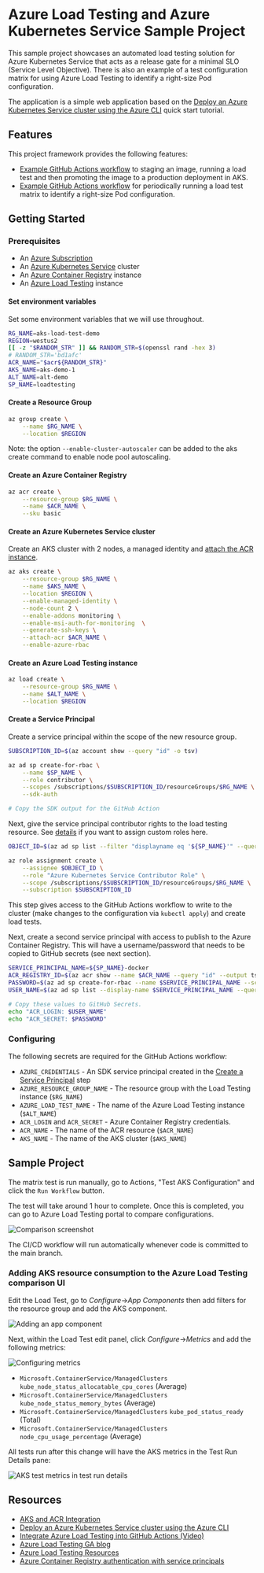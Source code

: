 # Azure Load Testing and Azure Kubernetes Service Sample Project

This sample project showcases an automated load testing solution for Azure Kubernetes Service that acts as a release gate for a minimal SLO (Service Level Objective). There is also an example of a test configuration matrix for using Azure Load Testing to identify a right-size Pod configuration.

The application is a simple web application based on the [Deploy an Azure Kubernetes Service cluster using the Azure CLI](https://learn.microsoft.com/azure/aks/learn/quick-kubernetes-deploy-cli) quick start tutorial.

## Features

This project framework provides the following features:

* [Example GitHub Actions workflow](.github/workflows/cicd.yml) to staging an image, running a load test and then promoting the image to a production deployment in AKS.
* [Example GitHub Actions workflow](.github/workflows/matrix_test.yml) for periodically running a load test matrix to identify a right-size Pod configuration.

## Getting Started

### Prerequisites

* An [Azure Subscription](https://azure.microsoft.com/free/)
* An [Azure Kubernetes Service](https://learn.microsoft.com/azure/aks/) cluster
* An [Azure Container Registry](https://learn.microsoft.com/azure/container-registry/) instance
* An [Azure Load Testing](https://learn.microsoft.com/azure/load-testing/) instance

#### Set environment variables

Set some environment variables that we will use throughout.

```bash
RG_NAME=aks-load-test-demo
REGION=westus2
[[ -z "$RANDOM_STR" ]] && RANDOM_STR=$(openssl rand -hex 3)
# RANDOM_STR='bd1afc'
ACR_NAME="$acr${RANDOM_STR}"
AKS_NAME=aks-demo-1
ALT_NAME=alt-demo
SP_NAME=loadtesting
```

#### Create a Resource Group

```bash
az group create \
    --name $RG_NAME \
    --location $REGION
```

Note: the option `--enable-cluster-autoscaler` can be added to the aks create command to enable node pool autoscaling.

#### Create an Azure Container Registry

```bash
az acr create \
    --resource-group $RG_NAME \
    --name $ACR_NAME \
    --sku basic
```

#### Create an Azure Kubernetes Service cluster

Create an AKS cluster with 2 nodes, a managed identity and [attach the ACR instance](https://learn.microsoft.com/azure/aks/cluster-container-registry-integration?tabs=azure-cli).

```bash
az aks create \
    --resource-group $RG_NAME \
    --name $AKS_NAME \
    --location $REGION \
    --enable-managed-identity \
    --node-count 2 \
    --enable-addons monitoring \
    --enable-msi-auth-for-monitoring  \
    --generate-ssh-keys \
    --attach-acr $ACR_NAME \
    --enable-azure-rbac
```

#### Create an Azure Load Testing instance

```bash
az load create \
    --resource-group $RG_NAME \
    --name $ALT_NAME \
    --location $REGION
```

#### Create a Service Principal

Create a service principal within the scope of the new resource group.

```bash
SUBSCRIPTION_ID=$(az account show --query "id" -o tsv)

az ad sp create-for-rbac \
    --name $SP_NAME \
    --role contributor \
    --scopes /subscriptions/$SUBSCRIPTION_ID/resourceGroups/$RG_NAME \
    --sdk-auth

# Copy the SDK output for the GitHub Action
```

Next, give the service principal contributor rights to the load testing resource. See [details](https://learn.microsoft.com/azure/role-based-access-control/built-in-roles#azure-kubernetes-service-contributor-role) if you want to assign custom roles here.

```bash
OBJECT_ID=$(az ad sp list --filter "displayname eq '${SP_NAME}'" --query "[0].id" -o tsv)

az role assignment create \
    --assignee $OBJECT_ID \
    --role "Azure Kubernetes Service Contributor Role" \
    --scope /subscriptions/$SUBSCRIPTION_ID/resourceGroups/$RG_NAME \
    --subscription $SUBSCRIPTION_ID
```

This step gives access to the GitHub Actions workflow to write to the cluster (make changes to the configuration via `kubectl apply`) and create load tests.

Next, create a second service principal with access to publish to the Azure Container Registry. This will have a username/password that needs to be copied to GitHub secrets (see next section).

```bash
SERVICE_PRINCIPAL_NAME=${SP_NAME}-docker
ACR_REGISTRY_ID=$(az acr show --name $ACR_NAME --query "id" --output tsv)
PASSWORD=$(az ad sp create-for-rbac --name $SERVICE_PRINCIPAL_NAME --scopes $ACR_REGISTRY_ID --role acrpull --query "password" --output tsv)
USER_NAME=$(az ad sp list --display-name $SERVICE_PRINCIPAL_NAME --query "[].appId" --output tsv)

# Copy these values to GitHub Secrets.
echo "ACR_LOGIN: $USER_NAME"
echo "ACR_SECRET: $PASSWORD"
```

### Configuring

The following secrets are required for the GitHub Actions workflow:

* `AZURE_CREDENTIALS` - An SDK service principal created in the [Create a Service Principal](#create-a-service-principal) step
* `AZURE_RESOURCE_GROUP_NAME` - The resource group with the Load Testing instance (`$RG_NAME`)
* `AZURE_LOAD_TEST_NAME` - The name of the Azure Load Testing instance (`$ALT_NAME`)
* `ACR_LOGIN` and `ACR_SECRET` - Azure Container Registry credentials.
* `ACR_NAME` - The name of the ACR resource (`$ACR_NAME`)
* `AKS_NAME` - The name of the AKS cluster (`$AKS_NAME`)

## Sample Project

The matrix test is run manually, go to Actions, "Test AKS Configuration" and click the `Run Workflow` button.

The test will take around 1 hour to complete. Once this is completed, you can go to Azure Load Testing portal to compare configurations.

![Comparison screenshot](.screenshots/comparison.png)

The CI/CD workflow will run automatically whenever code is committed to the main branch.

### Adding AKS resource consumption to the Azure Load Testing comparison UI

Edit the Load Test, go to _Configure_->_App Components_ then add filters for the resource group and add the AKS component.

![Adding an app component](.screenshots/add_app_component.png)

Next, within the Load Test edit panel, click _Configure_->_Metrics_ and add the following metrics:

![Configuring metrics](.screenshots/configure_metrics.png)

* `Microsoft.ContainerService/ManagedClusters` `kube_node_status_allocatable_cpu_cores` (Average)
* `Microsoft.ContainerService/ManagedClusters` `kube_node_status_memory_bytes` (Average)
* `Microsoft.ContainerService/ManagedClusters` `kube_pod_status_ready` (Total)
* `Microsoft.ContainerService/ManagedClusters` `node_cpu_usage_percentage` (Average)

All tests run after this change will have the AKS metrics in the Test Run Details pane:

![AKS test metrics in test run details](.screenshots/aks_metrics_test_details.png)

## Resources

* [AKS and ACR Integration](https://learn.microsoft.com/azure/aks/cluster-container-registry-integration?tabs=azure-cli)
* [Deploy an Azure Kubernetes Service cluster using the Azure CLI](https://learn.microsoft.com/azure/aks/learn/quick-kubernetes-deploy-cli)
* [Integrate Azure Load Testing into GitHub Actions (Video)](https://learn.microsoft.com/shows/devops-lab/integrate-azure-load-testing-into-github-actions)
* [Azure Load Testing GA blog](https://aka.ms/MALT-GA)
* [Azure Load Testing Resources](https://learn.microsoft.com/users/annaso/collections/rqznsygr4qgnyw)
* [Azure Container Registry authentication with service principals](https://learn.microsoft.com/azure/container-registry/container-registry-auth-service-principal)
